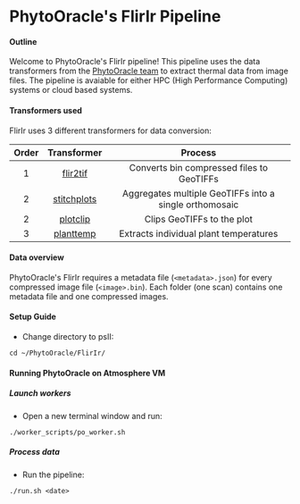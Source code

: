 # PhytoOracle's FlirIr Pipeline

#### Outline

Welcome to PhytoOracle's FlirIr pipeline! This pipeline uses the data transformers from the [PhytoOracle team](https://github.com/phytooracle) to extract thermal data from image files. The pipeline is avaiable for either HPC (High Performance Computing) systems or cloud based systems.

#### Transformers used
FlirIr uses 3 different transformers for data conversion:

|Order|Transformer|Process
|:-:|:-:|:-:|
1|[flir2tif](https://github.com/phytooracle/flir_bin_to_tif_s11)|Converts bin compressed files to GeoTIFFs|
2|[stitchplots](https://github.com/phytooracle/flir_field_stitch)|Aggregates multiple GeoTIFFs into a single orthomosaic|
2|[plotclip](https://github.com/phytooracle/rgb_flir_plot_clip_geojson)|Clips GeoTIFFs to the plot|
3|[planttemp](https://github.com/phytooracle/flir_plant_temp)|Extracts individual plant temperatures|

#### Data overview
PhytoOracle's FlirIr requires a metadata file (`<metadata>.json`) for every compressed image file (`<image>.bin`). Each folder (one scan) contains one metadata file and one compressed images. 

#### Setup Guide
- Change directory to psII:
```
cd ~/PhytoOracle/FlirIr/
```

#### Running PhytoOracle on Atmosphere VM
##### Launch workers
- Open a new terminal window and run:
```
./worker_scripts/po_worker.sh
```

##### Process data
- Run the pipeline:
```
./run.sh <date>
```
